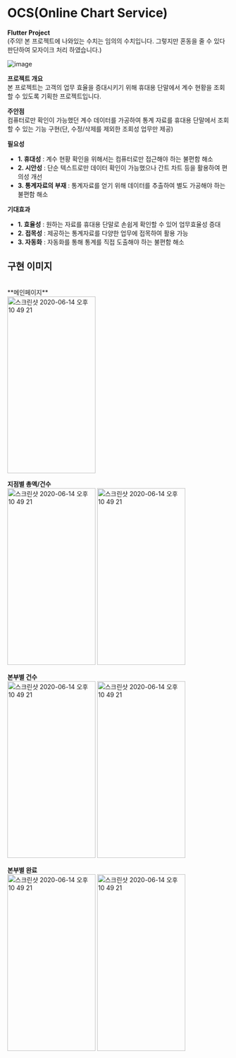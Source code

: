 # OCS(Online Chart Service)
**Flutter Project**
<br/>
(주의! 본 프로젝트에 나와있는 수치는 임의의 수치입니다. 그렇지만 혼동을 줄 수 있다 판단하여 모자이크 처리 하였습니다.)
 
![image](https://user-images.githubusercontent.com/57342158/200855335-d5fc63ed-230e-4ab9-8282-02cf4e2aa804.png)

**프로젝트 개요**
<br/>
본 프로젝트는 고객의 업무 효율을 증대시키기 위해 휴대용 단말에서 계수 현황을 조회할 수 있도록 기획한 프로젝트입니다.


**주안점**
<br/>
컴퓨터로만 확인이 가능했던 계수 데이터를 가공하여 통계 자료를 휴대용 단말에서 조회할 수 있는 기능 구현(단, 수정/삭제를 제외한 조회성 업무만 제공)


**필요성**
<br/>
* **1. 휴대성**
: 계수 현황 확인을 위해서는 컴퓨터로만 접근해야 하는 불편함 해소
* **2. 시안성**
: 단순 텍스트로만 데이터 확인이 가능했으나 간트 차트 등을 활용하여 편의성 개선
* **3. 통계자료의 부재**
: 통계자료를 얻기 위해 데이터를 추출하여 별도 가공해야 하는 불편함 해소


**기대효과**
<br/>
* **1. 효율성**
: 원하는 자료를 휴대용 단말로 손쉽게 확인할 수 있어 업무효율성 증대
* **2. 접목성**
: 제공하는 통계자료를 다양한 업무에 접목하여 활용 가능
* **3. 자동화**
: 자동화를 통해 통계를 직접 도출해야 하는 불편함 해소


## 구현 이미지
</br>
**메인페이지**
<br/>
<img width="200" height="400" alt="스크린샷 2020-06-14 오후 10 49 21" src="https://user-images.githubusercontent.com/57342158/200850743-2d5512e1-6356-4766-9d19-72e35903ffde.png">

**지점별 총액/건수**
<br/>
<img width="200" height="400" alt="스크린샷 2020-06-14 오후 10 49 21" src="https://user-images.githubusercontent.com/57342158/200854744-385a173e-e7b9-430a-8640-305252e8fd70.png">
<img width="200" height="400" alt="스크린샷 2020-06-14 오후 10 49 21" src="https://user-images.githubusercontent.com/57342158/200851864-44870a5b-2e6e-46cd-b46c-77b9601e0264.png">

**본부별 건수**
<br/>
<img width="200" height="400" alt="스크린샷 2020-06-14 오후 10 49 21" src="https://user-images.githubusercontent.com/57342158/200853201-df99163b-40e6-42ce-99fb-41b72c3815fa.png">
<img width="200" height="400" alt="스크린샷 2020-06-14 오후 10 49 21" src="https://user-images.githubusercontent.com/57342158/200853596-e363e14a-011f-4515-b1ab-152a5589f575.png">

**본부별 완료**
<br/>
<img width="200" height="400" alt="스크린샷 2020-06-14 오후 10 49 21" src="https://user-images.githubusercontent.com/57342158/200853917-d2bae76b-506d-4cfe-bd0b-3a2b2118028b.png">
<img width="200" height="400" alt="스크린샷 2020-06-14 오후 10 49 21" src="https://user-images.githubusercontent.com/57342158/200854204-2d6a7d19-92dc-42ac-aee8-123952e611dc.png">
